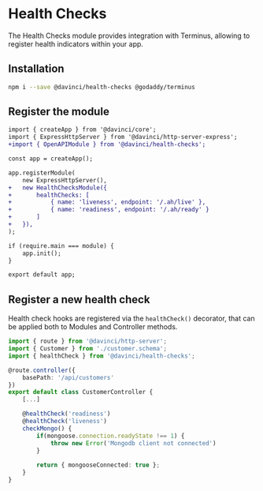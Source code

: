 # Health Checks

The Health Checks module provides integration with Terminus, allowing to register health indicators within your app.

## Installation

```bash
npm i --save @davinci/health-checks @godaddy/terminus
```

## Register the module

```diff
import { createApp } from '@davinci/core';
import { ExpressHttpServer } from '@davinci/http-server-express';
+import { OpenAPIModule } from '@davinci/health-checks';

const app = createApp();

app.registerModule(
	new ExpressHttpServer(),
+	new HealthChecksModule({
+		healthChecks: [
+			{ name: 'liveness', endpoint: '/.ah/live' },
+			{ name: 'readiness', endpoint: '/.ah/ready' }
+		]
+	}),
);

if (require.main === module) {
	app.init();
}

export default app;

```

## Register a new health check

Health check hooks are registered via the `healthCheck()` decorator, that can be applied both to Modules and Controller methods.

```typescript
import { route } from '@davinci/http-server';
import { Customer } from './customer.schema';
import { healthCheck } from '@davinci/health-checks';

@route.controller({
	basePath: '/api/customers'
})
export default class CustomerController {
	[...]

	@healthCheck('readiness')
	@healthCheck('liveness')
	checkMongo() {
		if(mongoose.connection.readyState !== 1) {
            throw new Error('Mongodb client not connected')
		}
        
		return { mongooseConnected: true };
	}
}
```
